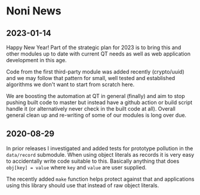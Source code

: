 # Noni News

## 2023-01-14

Happy New Year! Part of the strategic plan for 2023 is to bring this and other
modules up to date with current QT needs as well as web application development
in this age.

Code from the first third-party module was added recently (crypto/uuid) and we
may follow that pattern for small, well tested and established algorithms we
don't want to start from scratch here.

We are boosting the automation at QT in general (finally) and aim to stop 
pushing built code to master but instead have a github action or build script 
handle it (or alternatively never check in the built code at all). Overall 
general clean up and re-writing of some of our modules is long over due.

## 2020-08-29

In prior releases I investigated and added tests for prototype pollution in
the `data/record` submodule. When using object literals as records it is 
very easy to accidentally write code suitable to this. Basically anything
that does `obj[key] = value` where `key` and `value` are user supplied.

The recently added `make` function helps protect against that and applications
using this library should use that instead of raw object literals.
